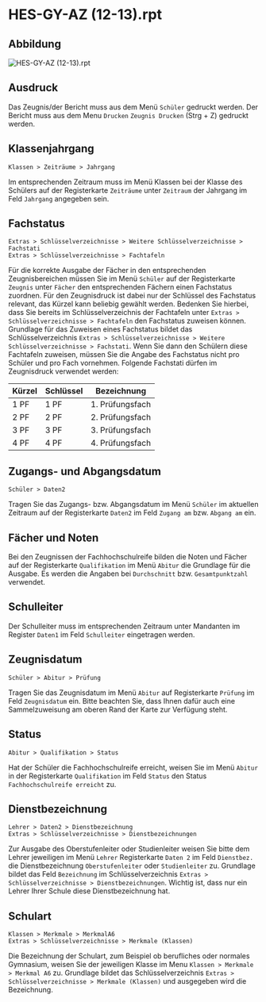 # HES-GY-AZ (12-13).rpt  

## Abbildung

![HES-GY-AZ (12-13).rpt  ](/assets/images/hes/002.png)

## Ausdruck

Das Zeugnis/der Bericht muss aus dem Menü `Schüler` gedruckt werden. Der Bericht muss aus dem Menu `Drucken` `Zeugnis Drucken` (Strg + Z) gedruckt werden.

## Klassenjahrgang

`Klassen > Zeiträume > Jahrgang`

Im entsprechenden Zeitraum muss im Menü Klassen bei der Klasse des Schülers auf der Registerkarte `Zeiträume` unter `Zeitraum` der Jahrgang im Feld `Jahrgang` angegeben sein.

## Fachstatus

`Extras > Schlüsselverzeichnisse > Weitere Schlüsselverzeichnisse > Fachstati`<br/>`Extras > Schlüsselverzeichnisse > Fachtafeln`

Für die korrekte Ausgabe der Fächer in den entsprechenden Zeugnisbereichen müssen Sie im Menü `Schüler` auf der Registerkarte `Zeugnis` unter `Fächer` den entsprechenden Fächern einen Fachstatus zuordnen. Für den Zeugnisdruck ist dabei nur der Schlüssel des Fachstatus relevant, das Kürzel kann beliebig gewählt werden. Bedenken Sie hierbei, dass Sie bereits im Schlüsselverzeichnis der Fachtafeln unter `Extras > Schlüsselverzeichnisse > Fachtafeln` den Fachstatus zuweisen können. Grundlage für das Zuweisen eines Fachstatus bildet das Schlüsselverzeichnis `Extras > Schlüsselverzeichnisse > Weitere Schlüsselverzeichnisse > Fachstati`. Wenn Sie dann den Schülern diese Fachtafeln zuweisen, müssen Sie die Angabe des Fachstatus nicht pro Schüler und pro Fach vornehmen.
Folgende Fachstati dürfen im Zeugnisdruck verwendet werden:
  
Kürzel|Schlüssel|Bezeichnung
--|--|--
1 PF|1 PF|1. Prüfungsfach
2 PF|2 PF|2. Prüfungsfach
3 PF|3 PF|3. Prüfungsfach
4 PF|4 PF|4. Prüfungsfach

## Zugangs- und Abgangsdatum

`Schüler > Daten2`

Tragen Sie das Zugangs- bzw. Abgangsdatum im Menü `Schüler` im aktuellen Zeitraum auf der Registerkarte `Daten2` im Feld `Zugang am` bzw. `Abgang am` ein.

## Fächer und Noten

Bei den Zeugnissen der Fachhochschulreife bilden die Noten und Fächer auf der Registerkarte `Qualifikation` im Menü `Abitur` die Grundlage für die Ausgabe. Es werden die Angaben bei `Durchschnitt` bzw. `Gesamtpunktzahl` verwendet.

## Schulleiter

Der Schulleiter muss im entsprechenden Zeitraum unter Mandanten im Register `Daten1` im Feld `Schulleiter` eingetragen werden.

## Zeugnisdatum

`Schüler > Abitur > Prüfung`

Tragen Sie das Zeugnisdatum im Menü `Abitur` auf Registerkarte `Prüfung` im Feld `Zeugnisdatum` ein. Bitte beachten Sie, dass Ihnen dafür auch eine Sammelzuweisung am oberen Rand der Karte zur Verfügung steht.

## Status

`Abitur > Qualifikation > Status`

Hat der Schüler die Fachhochschulreife erreicht, weisen Sie im Menü `Abitur`  in der Registerkarte `Qualifikation` im Feld `Status` den Status `Fachhochschulreife erreicht` zu.

## Dienstbezeichnung

`Lehrer > Daten2 > Dienstbezeichnung`<br/>`Extras > Schlüsselverzeichnisse > Dienstbezeichnungen`

Zur Ausgabe des  Oberstufenleiter oder Studienleiter weisen Sie bitte dem Lehrer jeweiligen im Menü `Lehrer` Registerkarte `Daten 2` im Feld `Dienstbez.` die Dienstbezeichnung   `Oberstufenleiter` oder `Studienleiter` zu. Grundlage bildet das Feld `Bezeichnung` im Schlüsselverzeichnis `Extras > Schlüsselverzeichnisse > Dienstbezeichnungen`. Wichtig ist, dass nur ein Lehrer Ihrer Schule diese Dienstbezeichnung hat.

## Schulart

`Klassen > Merkmale > MerkmalA6`<br/>`Extras > Schlüsselverzeichnisse > Merkmale (Klassen)`

Die Bezeichnung der Schulart, zum Beispiel ob berufliches oder normales Gymnasium, weisen Sie der jeweiligen Klasse im Menu `Klassen > Merkmale > Merkmal A6` zu. Grundlage bildet das Schlüsselverzeichnis `Extras > Schlüsselverzeichnisse > Merkmale (Klassen)` und ausgegeben wird die Bezeichnung.
